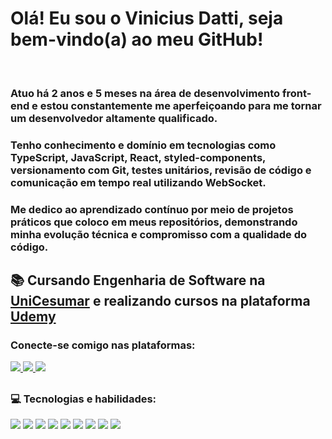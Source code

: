 <h1>Olá! Eu sou o Vinicius Datti, seja bem-vindo(a) ao meu GitHub!</h1> <br>

<h3>Atuo há 2 anos e 5 meses na área de desenvolvimento front-end e estou constantemente me aperfeiçoando para me tornar um desenvolvedor altamente qualificado.</h3>

<h3>Tenho conhecimento e domínio em tecnologias como TypeScript, JavaScript, React, styled-components, versionamento com Git, testes unitários, revisão de código e comunicação em tempo real utilizando WebSocket.</h3>

<h3>Me dedico ao aprendizado contínuo por meio de projetos práticos que coloco em meus repositórios, demonstrando minha evolução técnica e compromisso com a qualidade do código.</h3>

##

<h2>📚 Cursando Engenharia de Software na <a href="https://www.unicesumar.edu.br/">UniCesumar</a> e realizando cursos na plataforma <a href="https://www.udemy.com">Udemy</a></h2>

<h3>Conecte-se comigo nas plataformas:</h3>

<a href="https://www.linkedin.com/in/vinicius-datti-791482267/">
  <img src="https://img.shields.io/badge/LinkedIn-0077B5?style=for-the-badge&logo=linkedin&logoColor=white">
</a>
<a href="">
  <img src="https://img.shields.io/badge/Instagram-E4405F?style=for-the-badge&logo=instagram&logoColor=white">
</a>
<a href="">
  <img src="https://img.shields.io/badge/Discord-7289DA?style=for-the-badge&logo=discord&logoColor=white">
</a>

##

<h3>💻 Tecnologias e habilidades:</h3>
<div style="display: inline_block">
  <img src="https://img.shields.io/badge/HTML5-E34F26?style=for-the-badge&logo=html5&logoColor=white">
  <img src="https://img.shields.io/badge/CSS3-1572B6?style=for-the-badge&logo=css3&logoColor=white">
  <img src="https://img.shields.io/badge/React-61DAFB?style=for-the-badge&logo=react&logoColor=white&color=purple">
  <img src="https://img.shields.io/badge/JavaScript-F7DF1E?style=for-the-badge&logo=javascript&logoColor=black">
  <img src="https://img.shields.io/badge/TypeScript-007ACC?style=for-the-badge&logo=typescript&logoColor=white">
  <img src="https://img.shields.io/badge/Styled--Components-db7093?style=for-the-badge&logo=styled-components&logoColor=white">
  <img src="https://img.shields.io/badge/WebSocket-010101?style=for-the-badge&logo=socket.io&logoColor=white">
  <img src="https://img.shields.io/badge/Git-F05032?style=for-the-badge&logo=git&logoColor=white">
  <img src="https://img.shields.io/badge/Testes%20Unit%C3%A1rios-6DB33F?style=for-the-badge&logo=jest&logoColor=white">
</div>

##



